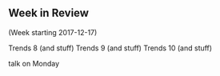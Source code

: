 ## Week in Review

(Week starting 2017-12-17)

Trends 8 (and stuff)
Trends 9 (and stuff)
Trends 10 (and stuff)

talk on Monday
